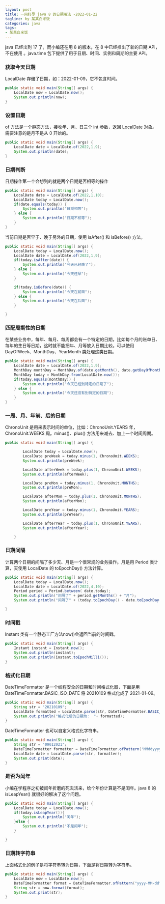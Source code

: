 ```yaml
---
layout: post
title: 一网打尽 java 8 的日期用法 -2022-01-22
tagline: by 某某白米饭
categories: java
tags:
- 某某白米饭
---
```


java 已经出到 17 了，而小编还在用 8 的版本，在 8 中已经推出了新的日期 API，不在使用 。java.time 包下提供了用于日期、时间、实例和周期的主要 API。

<!--more-->

### 获取今天日期

LocalDate 存储了日期，如：2022-01-09，它不包含时间。

```java
public static void main(String[] args) {
    LocalDate now = LocalDate.now();
    System.out.println(now);
}
```

### 设置日期

of 方法是一个静态方法，接收年、月、日三个 int 参数，返回 LocalDate 对象。需要注意的是月不是从 0 开始的。

```java
public static void main(String[] args) {
    LocalDate date = LocalDate.of(2022,1,9);
    System.out.println(date);
}
```

### 日期判断

日期操作第一个会想到的就是两个日期是否相等的操作

```java
public static void main(String[] args) {
    LocalDate date = LocalDate.of(2022,1,10);
    LocalDate today = LocalDate.now();
    if(date.equals(today)) {
        System.out.println("日期相等");
    } else {
        System.out.println("日期不相等");
    }
}
```

当前日期是否早于、晚于另外的日期，使用 isAfter() 和 isBefore() 方法。

```java
public static void main(String[] args) {
    LocalDate today = LocalDate.now();
    LocalDate date = LocalDate.of(2022,1,9);
    if(today.isAfter(date)) {
        System.out.println("今天已经晚了");
    } else {
        System.out.println("今天还早");
    }

    if(today.isBefore(date)) {
        System.out.println("今天在前面");
    } else {
        System.out.println("今天在后面");
    }

}
```



### 匹配周期性的日期

在某些业务中，每年、每月、每周都会有一个特定的日期，比如每个月的账单日、每年的生日等日期，这时就不能把年、月等放入日期比较。可以使用 DayOfWeek、MonthDay、YearMonth 类处理这类日期。

```java
public static void main(String[] args) {
    LocalDate date = LocalDate.of(2022,1,9);
    MonthDay monthDay = MonthDay.of(date.getMonth(), date.getDayOfMonth());
    MonthDay today = MonthDay.from(LocalDate.now());
    if(today.equals(monthDay)) {
        System.out.println("今天已经到特定的日期了");
    } else {
        System.out.println("今天还没有到特定的日期");
    }
}
```

### 一周、月、年前、后的日期

ChronoUnit 是用来表示时间的单位，比如：ChronoUnit.YEARS 年，ChronoUnit.WEEKS 周。minus()、plus() 方法用来减去、加上一个时间周期。

```java
public static void main(String[] args) {

        LocalDate today = LocalDate.now();
        LocalDate preWeek = today.minus(1, ChronoUnit.WEEKS);
        System.out.println(preWeek);

        LocalDate afterWeek = today.plus(1, ChronoUnit.WEEKS);
        System.out.println(afterWeek);

        LocalDate preMon = today.minus(1, ChronoUnit.MONTHS);
        System.out.println(preMon);

        LocalDate afterMon = today.plus(1, ChronoUnit.MONTHS);
        System.out.println(afterMon);

        LocalDate preYear = today.minus(1, ChronoUnit.YEARS);
        System.out.println(preYear);

        LocalDate afterYear = today.plus(1, ChronoUnit.YEARS);
        System.out.println(afterYear);

    }
```

### 日期间隔

计算两个日期的间隔了多少天、月是一个很常规的业务操作。月是用 Period 类计算，天使用 LocalDate 的 toEpochDay() 方法计算。

```java
public static void main(String[] args) {
    LocalDate today = LocalDate.now();
    LocalDate date = LocalDate.of(2022,4,10);
    Period period = Period.between( date,today);
    System.out.println("间隔了" + period.getMonths() + "月");
    System.out.println("间隔了" + (today.toEpochDay() - date.toEpochDay()) + "天");

}
```


### 时间戳

Instant 类有一个静态工厂方法now()会返回当前的时间戳。

```java
public static void main(String[] args) {
    Instant instant = Instant.now();
    System.out.println(instant);
    System.out.println(instant.toEpochMilli());
}
```


### 格式化日期

DateTimeFormatter 是一个线程安全的日期和时间格式化器，下面是用 DateTimeFormatter.BASIC_ISO_DATE 将 20210109 格式化成了 2021-01-09。 

```java
public static void main(String[] args) {
    String str = "20210109";
    LocalDate formatted = LocalDate.parse(str, DateTimeFormatter.BASIC_ISO_DATE);
    System.out.println("格式化后的日期为:  "+ formatted);
}
```

DateTimeFormatter 也可以自定义格式化字符串。

```java
public static void main(String[] args) {
    String str = "09012021";
    DateTimeFormatter formatter = DateTimeFormatter.ofPattern("MMddyyyy");
    LocalDate date = LocalDate.parse(str, formatter);
    System.out.print(date);
}
```


### 是否为闰年

小编在学程序之初被闰年折磨的死去活来，给个年份计算是不是闰年。java 8 的 isLeapYear() 就很好的解决了这个问题。

```java
public static void main(String[] args) {
    LocalDate today = LocalDate.now();
    if(today.isLeapYear()){
        System.out.println("闰年");
    }else {
        System.out.println("不是闰年");
    }

}
```

### 日期转字符串

上面格式化的例子是将字符串转为日期，下面是将日期转为字符串。

```java
public static void main(String[] args) {
    LocalDate now = LocalDate.now();
    DateTimeFormatter format = DateTimeFormatter.ofPattern("yyyy-MM-dd");
    String str = now.format(format);
    System.out.print(str);
}
```
